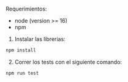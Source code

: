 Requerimientos:

- node (version >= 16)
- npm

1. Instalar las librerias:

```bash
npm install
```

2. Correr los tests con el siguiente comando:

```bash
npm run test
```
